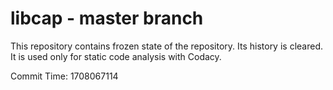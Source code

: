 # libcap - master branch

This repository contains frozen state of the repository.
Its history is cleared. It is used only for static code
analysis with Codacy.

Commit Time: 1708067114